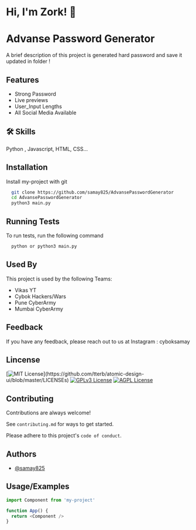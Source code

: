 
# Hi, I'm Zork! 👋


# Advanse Password Generator

A brief description of this project is generated hard password and save it updated in folder !


## Features

- Strong Password 
- Live previews
- User_Input Lengths
- All Social Media Available 


## 🛠 Skills
Python , Javascript, HTML, CSS...


## Installation

Install my-project with git

```bash
  git clone https://github.com/samay825/AdvansePasswordGenerator
  cd AdvansePasswordGenerator
  python3 main.py
```
    
## Running Tests

To run tests, run the following command

```bash
  python or python3 main.py
```


## Used By

This project is used by the following Teams:

- Vikas YT
- Cybok Hackers/Wars
- Pune CyberArmy
- Mumbai CyberArmy


## Feedback

If you have any feedback, please reach out to us at Instagram : cyboksamay


## Lincense

[![MIT License](https://img.shields.io/apm/l/atomic-design-ui.svg?)](https://github.com/tterb/atomic-design-ui/blob/master/LICENSEs)
[![GPLv3 License](https://img.shields.io/badge/License-GPL%20v3-yellow.svg)](https://opensource.org/licenses/)
[![AGPL License](https://img.shields.io/badge/license-AGPL-blue.svg)](http://www.gnu.org/licenses/agpl-3.0)


## Contributing

Contributions are always welcome!

See `contributing.md` for ways to get started.

Please adhere to this project's `code of conduct`.


## Authors

- [@samay825](https://www.github.com/samay825)


## Usage/Examples

```javascript
import Component from 'my-project'

function App() {
  return <Component />
}
```
